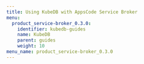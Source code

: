 ```yaml
---
title: Using KubeDB with AppsCode Service Broker
menu:
  product_service-broker_0.3.0:
    identifier: kubedb-guides
    name: KubeDB
    parent: guides
    weight: 10
menu_name: product_service-broker_0.3.0
---
```

